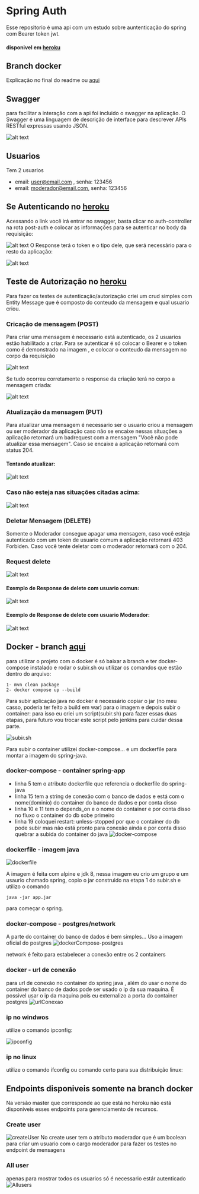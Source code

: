  # Spring Auth
  Esse repositorio é  uma api com um  estudo sobre auntenticação do spring com Bearer token jwt.  
 #### disponivel em [heroku](https://spring-auth-devrocha.herokuapp.com/swagger-ui.html)
 
 ## Branch docker 
 Explicação no final do readme ou [aqui](https://github.com/LucasFreitasRocha/springauth/tree/docker)



## Swagger


para facilitar a interação com a api foi incluido o swagger na aplicação. O Swagger é uma linguagem de descrição de interface para descrever APIs RESTful expressas usando JSON. 


![alt text](https://github.com/LucasFreitasRocha/springauth/blob/master/images/Swagger.png)
 
## Usuarios
 Tem 2 usuarios
 - email: user@email.com , senha: 123456
 - email: moderador@email.com, senha: 123456
 
 ## Se Autenticando no [heroku](https://spring-auth-devrocha.herokuapp.com/swagger-ui.html)
 Acessando o link você irá entrar no swagger, basta clicar no auth-controller na rota post-auth e colocar as informações para se autenticar no body da requisição:
 
 
 ![alt text](https://github.com/LucasFreitasRocha/springauth/blob/master/images/RequestAuth.png)
 O Response terá o token e o tipo dele, que será necessário para o resto da aplicação: 
 
 
 ![alt text](https://github.com/LucasFreitasRocha/springauth/blob/master/images/ResponseAuth.png)

## Teste de Autorização no [heroku](https://spring-auth-devrocha.herokuapp.com/swagger-ui.html)


Para fazer os testes de autenticação/autorização criei um crud simples com Entity Message que é composto do conteudo da mensagem e qual usuario criou.

### Cricação de mensagem (POST)
 Para criar uma mensagem é necessario está autenticado, os 2 usuarios estão habilitado a criar. Para se autenticar é só colocar o Bearer e o token como é demonstrado na imagem , e colocar o conteudo da mensagem no corpo da requisição
 
 ![alt text](https://github.com/LucasFreitasRocha/springauth/blob/master/images/RequestMessage.png)


 Se tudo ocorreu corretamente o response da criação terá no corpo a mensagem criada:
 
 
 ![alt text](https://github.com/LucasFreitasRocha/springauth/blob/master/images/ResponseMessage.png)
 
 ### Atualização da mensagem (PUT)
  Para atualizar uma mensagem é necessario ser o usuario criou a mensagem ou ser moderador da aplicação caso não se encaixe nessas situações a aplicação retornará um badrequest com a mensagem "Você não pode atualizar essa mensagem". Caso se encaixe a aplicação retornará com status 204.
  
  
  #### Tentando atualizar: 
  ![alt text](https://github.com/LucasFreitasRocha/springauth/blob/master/images/UpdateMessageRequest.png)
  
  
  ### Caso não esteja nas situações citadas acima: 
  ![alt text](https://github.com/LucasFreitasRocha/springauth/blob/master/images/UpdateMessageBadResponse.png)
 
### Deletar Mensagem (DELETE)
 Somente o Moderador consegue apagar uma mensagem, caso você esteja autenticado com um token de usuario comum a aplicação retornará 403 Forbiden. Caso você tente deletar com o moderador retornará com o 204.
 
 ### Request delete
 
 ![alt text](https://github.com/LucasFreitasRocha/springauth/blob/master/images/DeleteMessageRequest.png)
 
 #### Exemplo de Response  de delete com usuario comun:
 
  ![alt text](https://github.com/LucasFreitasRocha/springauth/blob/master/images/DeleteMessageResponseForbiden.png)
  
 #### Exemplo de Response de delete com usuario Moderador:
 
 ![alt text](https://github.com/LucasFreitasRocha/springauth/blob/master/images/DeleteMessageResponseOk.png)


## Docker - branch [aqui](https://github.com/LucasFreitasRocha/springauth/tree/docker)

para utilizar o projeto com o docker é só baixar a branch e ter docker-compose instalado e rodar o  subir.sh ou utilizar os comandos que estão dentro do arquivo:
 
    1- mvn clean package 
    2- docker compose up --build

Para subir aplicação java no docker é necessário copiar o jar (no meu casso, poderia ter feito a build em war)  para o imagem e depois subir o container: para isso eu criei um script(subir.sh) para fazer essas duas etapas, para futuro vou trocar este script  pelo jenkins para cuidar dessa parte.

![subir.sh](https://github.com/LucasFreitasRocha/springauth/blob/docker/images/subirSh2.png)

Para subir o container utilizei docker-compose... e um dockerfile para montar a imagem do spring-java.


### docker-compose - container spring-app
*  linha 5 tem o atributo dockerfile que referencia o dockerfile do spring-java
*  linha 15 tem a string de conexão com o banco de dados e está com o nome(dominio) do container do banco de dados e por conta disso
*  linha 10 e 11 tem o depends_on e o nome do container e por conta disso no fluxo o container do db sobe primeiro
*  linha 19 coloquei restart: unless-stopped por que o container do db pode subir mas não está pronto para conexão ainda e por conta disso quebrar a subida do container do java
![docker-compose](https://github.com/LucasFreitasRocha/springauth/blob/docker/images/dockerCompose.png)

### dockerfile - imagem java
![dockerfile](https://github.com/LucasFreitasRocha/springauth/blob/docker/images/dockerfile.png)

A imagem é feita com alpine e jdk 8, nessa imagem eu crio um grupo e um usaurio chamado spring, copio o jar construido na etapa 1 do subir.sh e utilizo o comando 

    java -jar app.jar 

para começar o spring.

### docker-compose - postgres/network

A parte do container do banco de dados é bem simples... Uso a imagem oficial do postgres
![dockerCompose-postgres](https://github.com/LucasFreitasRocha/springauth/blob/docker/images/dockerCompose2.png)

network é feito para estabelecer a conexão entre os 2 containers

### docker - url de conexão
para url de conexão no container do spring java , além do usar o nome do container do banco de dados pode ser usado o ip da sua maquina. É possivel usar o ip da maquina pois eu externalizo a porta do container postgres
![urlConexao](https://github.com/LucasFreitasRocha/springauth/blob/docker/images/urlConexaoBdIp.png)

### ip no windwos
utilize o comando ipconfig:

![ipconfig](https://github.com/LucasFreitasRocha/springauth/blob/docker/images/ipconfig.png)
### ip no  linux
utilize o comando ifconfig ou comando certo para sua distribuição linux:

## Endpoints disponiveis somente na branch docker
 
 Na versão master que corresponde ao que está no heroku não está disponiveis esses endpoints para gerenciamento de recursos.
### Create user
 ![createUser](https://github.com/LucasFreitasRocha/springauth/blob/docker/images/createUser.png)
 No create user tem o atributo moderador que é um boolean para criar um usuario com o cargo moderador para fazer os testes no endpoint de mensagens
 
 ### All user 
 apenas para mostrar todos os usuarios só é necessario estár autenticado
 ![Allusers](https://github.com/LucasFreitasRocha/springauth/blob/docker/images/allUsers.png)
